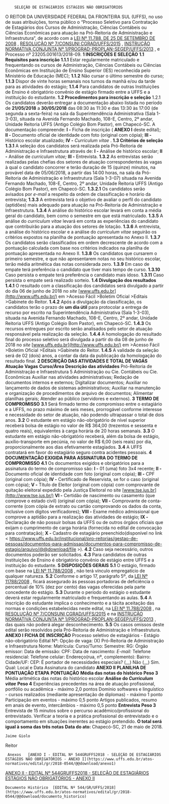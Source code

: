         SELEÇÃO DE ESTAGIÁRIOS ESTÁGIOS NÃO OBRIGATÓRIOS  

 O REITOR DA UNIVERSIDADE FEDERAL DA FRONTEIRA SUL (UFFS), no uso de suas atribuições, torna público o “Processo Seletivo para Contratação de Estagiários dos Cursos de Administração, Ciências Contábeis ou Ciências Econômicas para atuação na Pró-Reitoria de Administração e Infraestrutura”, de acordo com a [LEI Nº 11.788, DE 25 DE SETEMBRO DE 2008](http://www.planalto.gov.br/ccivil_03/_ato2007-2010/2008/lei/l11788.htm)  , [RESOLUÇÃO Nº 7/CONSUNI CGRAD/UFFS/2015](https://www.uffs.edu.br/atos-normativos/resolucao/consunicgrad/2015-0007)  , [INSTRUÇÃO NORMATIVA CONJUNTA Nº 1/PROGRAD-PROPLAN-SEGEP/UFFS/2013](https://www.uffs.edu.br/atos-normativos/instrucao-normativa/prograd-proplan-segep/2013-0001)  , e Processo nº 23205.001613/2018-09.      **1 INSCRIÇÕES E SELEÇÃO**    **1.1 Requisitos para inscrição**    **1.1.1** Estar regularmente matriculado e frequentando os cursos de Administração, Ciências Contábeis ou Ciências Econômicas em Instituição de Ensino Superior (IES) reconhecida pelo Ministério de Educação (MEC);   **1.1.2** Não cursar o último semestre do curso;   **1.1.3** Dispor de vinte horas semanais nos turnos da manhã e/ou da tarde para as atividades do estágio;   **1.1.4** Para candidatos de outras Instituições de Ensino é obrigatório convênio de estágio firmado entre a UFFS e a instituição do estudante.   **1.2 Procedimentos para inscrição e seleção**   1.2.1 Os candidatos deverão entregar a documentação abaixo listada no período de **21/05/2018** a **30/05/2018** das 08:30 às 11:30 e das 13:30 às 17:00 (de segunda a sexta-feira) na sala da Superintendência Administrativa (Sala 1-3-03), situada na Avenida Fernando Machado, 108-E, Centro, 2º andar, Unidade Reitoria UFFS (Antigo Colégio Bom Pastor), em Chapecó-SC. A documentação compreende:   **I -** Ficha de inscrição ( **ANEXO I** deste edital);   **II -** Documento oficial de identidade com foto (original com cópia);   **III -** Histórico escolar atualizado;   **IV -**  *Curriculum vitae* .   **1.3 Critérios de seleção**    **1.3.1** A seleção dos candidatos será realizada pela Pró-Reitoria de Administração e Infraestrutura através de:   **I -** Análise de histórico escolar;   **II -** Análise de *curriculum vitae;*    **III -** Entrevista.   **1.3.2** As entrevistas serão realizadas pelas chefias dos setores de atuação correspondentes às vagas à qual o candidato concorrer e terão duração de 15 (quinze) minutos, na provável data de 05/06/2018, a partir das 14:00 horas, na sala da Pró-Reitoria de Administração e Infraestrutura (Sala 1-3-07) situada na Avenida Fernando Machado, 108-E, Centro, 2º andar, Unidade Reitoria UFFS (Antigo Colégio Bom Pastor), em Chapecó-SC.   **1.3.2.1** Os candidatos serão avisados por *e-mail* a respeito da ordem de classificação e horário da entrevista;   **1.3.3** A entrevista terá o objetivo de avaliar o perfil do candidato (aptidões) mais adequado para atuação na Pró-Reitoria de Administração e Infraestrutura.   **1.3.4** A análise do histórico escolar levará em conta a média geral do candidato, bem como o semestre em que está matriculado.   **1.3.5** A análise do *curriculum vitae* levará em conta as experiências do candidato que contribuirão para a atuação dos setores de lotação.   **1.3.6** A entrevista, a análise do histórico escolar e a análise do *curriculum vitae* seguirão os critérios expostos na planilha de pontuação apresentada no Anexo II.   **1.3.7** Os candidatos serão classificados em ordem decrescente de acordo com a pontuação calculada com base nos critérios indicados na planilha de pontuação apresentada no Anexo II.   **1.3.8** Os candidatos que cursarem o primeiro semestre, e que não apresentarem notas no seu histórico escolar, terão média aritmética das notas considerada zero.   **1.3.9** Em caso de empate terá preferência o candidato que tiver mais tempo de curso.   **1.3.10** Caso persista o empate terá preferência o candidato mais idoso.   **1.3.11** Caso persista o empate será realizado sorteio.   **1.4 Divulgação dos resultados**    **1.4.1** O resultado com a classificação dos candidatos será divulgado a partir do dia 06 de junho de 2018 no *site*  [www.uffs.edu.br](http://www.uffs.edu.br/)  em >Acesso Fácil >Boletim Oficial >Editais >Gabinete do Reitor.   **1.4.2** Após a divulgação da classificação, os candidatos terão o prazo de **um dia útil** para protocolar a entrega de recurso por escrito na Superintendência Administrativa (Sala 1-3-03), situada na Avenida Fernando Machado, 108-E, Centro, 2º andar, Unidade Reitoria UFFS (Antigo Colégio Bom Pastor), em Chapecó-SC.   **1.4.3** Os recursos entregues por escrito serão analisados pelo setor de atuação responsável pela realização da seleção.   **1.4.4** A homologação do resultado final do processo seletivo será divulgada a partir do dia 08 de junho de 2018 no *site*  [www.uffs.edu.br](http://www.uffs.edu.br/)  em >Acesso Fácil >Boletim Oficial >Editais >Gabinete do Reitor.   **1.4.5** A validade da seleção será de 02 (dois) anos, a contar da data da publicação da homologação do resultado final.      **2 DESCRIÇÃO DAS ATIVIDADES E TOTAL DE VAGAS**       **Atuação**      **Vagas**      **Curso/Área**      **Descrição das atividades**       Pró-Reitoria de Administração e Infraestrutura    5    Administração ou Cie. Contábeis ou Cie. Econômicas    Auxiliar nas atividades administrativas;      Redação de documentos internos e externos;      Digitalizar documentos;      Auxiliar no lançamento de dados de sistemas administrativos;      Auxiliar na manutenção e organização de procedimentos de arquivo de documentos;      Alimentar planilhas gerais;      Atender ao público (servidores e externos).         **3 TERMO DE COMPROMISSO**    **3.1** Será firmado termo de compromisso entre o estagiário e a UFFS, no prazo máximo de seis meses, prorrogável conforme interesse e necessidade do setor de atuação, não podendo ultrapassar o total de dois anos.   **3.2** O estudante em estágio não-obrigatório de nível superior receberá bolsa de estágio no valor de R$ 364,00 (trezentos e sessenta e quatro reais), equivalentes à carga horária de 20 horas semanais.   **3.3** O estudante em estágio não-obrigatório receberá, além da bolsa de estágio, auxílio-transporte em pecúnia, no valor de R$ 6,00 (seis reais) por dia, proporcionalmente aos dias efetivamente estagiados.   **3.4** A UFFS contratará em favor do estagiário seguro contra acidentes pessoais.      **4 DOCUMENTAÇÃO EXIGIDA PARA ASSINATURA DO TERMO DE COMPROMISSO**    **4.1** Os documentos exigidos e obrigatórios para a assinatura do termo de compromisso são:   **I -** 01 (uma) foto 3x4 recente;   **II -** Documento oficial de identidade com foto (original com cópia);   **III -** CPF (original com cópia);   **IV -** Certificado de Reservista, se for o caso (original com cópia);   **V -** Título de Eleitor (original com cópia) com comprovante de quitação eleitoral expedido pela Justiça Eleitoral no site [www.tse.jus.br](http://www.tse.jus.br/)    **VI -** Certidão de nascimento ou casamento (que comprove o estado civil) (original com cópia);   **VII -** Comprovante de conta-corrente (com cópia de extrato ou cartão comprovando os dados da conta, inclusive com dígitos verificadores);   **VIII -** Exame médico admissional que comprove a aptidão para a realização das atividades de estágio;   **IX -** Declaração de não possuir bolsas da UFFS ou de outros órgãos oficiais que exijam o cumprimento de carga horária (fornecida no edital de convocação para contratação);   **X -** Cadastro de estagiário preenchido(disponível no link < <https://www.uffs.edu.br/institucional/pro-reitorias/gestao-de-pessoas/documentos-para-admissao/documentos-para-compromisso-de-estagio/arquivo/@@download/file> >).   **4.2** Caso seja necessário, outros documentos poderão ser solicitados.   **4.3** Para candidatos de outras Instituições de Ensino é obrigatório convênio de estágio entre UFFS e a instituição do estudante.      **5 DISPOSIÇÕES GERAIS**    **5.1** O estágio, firmado com base na [LEI Nº 11.788/2008](http://www.planalto.gov.br/ccivil_03/_ato2007-2010/2008/lei/l11788.htm)  , não terá vínculo empregatício de qualquer natureza.   **5.2** Conforme o artigo 17, parágrafo 5º, da [LEI Nº 11788/2008](http://www.planalto.gov.br/ccivil_03/_ato2007-2010/2008/lei/l11788.htm)  , ficará assegurado às pessoas portadoras de deficiência o percentual de 10% (dez por cento) das vagas oferecidas pela parte concedente do estágio.   **5.3** Durante o período do estágio o estudante deverá estar regularmente matriculado e frequentando as aulas.   **5.4** A inscrição do estudante implica o conhecimento e a tácita aceitação das normas e condições estabelecidas neste edital, na [LEI Nº 11.788/2008](http://www.planalto.gov.br/ccivil_03/_ato2007-2010/2008/lei/l11788.htm)  , na [RESOLUÇÃO Nº 7/CONSUNI CGRAD/UFFS/2015](https://www.uffs.edu.br/atos-normativos/resolucao/consunicgrad/2015-0007)  e na [INSTRUÇÃO NORMATIVA CONJUNTA Nº 1/PROGRAD-PROPLAN-SEGEP/UFFS/2013](https://www.uffs.edu.br/atos-normativos/instrucao-normativa/prograd-proplan-segep/2013-0001)  , das quais não poderá alegar desconhecimento.   **5.5** Os casos omissos deste edital serão resolvidos pela Pró-Reitoria de Administração e Infraestrutura.      **ANEXO I**       **FICHA DE INSCRIÇÃO**        Processo seletivo de estagiários - Estágio não-obrigatório  Edital Nº:     Opção de vaga: (X) Pró-Reitoria de Administração e Infraestrutura      Nome:      Matrícula:    Curso/Turno:    Semestre:      RG:    Órgão emissor:    Data de emissão:      CPF:    Data de nascimento:     *E-mail:*       Telefone residencial:    Telefone celular:      Endereço(rua, nº, complemento):      Bairro:    Cidade/UF:    CEP:      É portador de necessidades especiais? (\_\_) Não (\_\_) Sim. Qual:          Local e Data    Assinatura do candidato                    **ANEXO II**       **PLANILHA DE PONTUAÇÃO**          **ETAPA**      **PONTUAÇÃO**        **Média das notas do histórico**      **Peso 3**       Média aritmética das notas do histórico escolar           **Análise do *Curriculum vitae***      **Peso 4**       Experiências precedentes na área de atuação profissional, portfólio ou acadêmica - máximo 2,0 pontos          Domínio softwares e linguístico - cursos realizados (mediante apresentação de diplomas) - máximo 1 ponto          Participação em eventos - máximo 0,5 ponto          Artigos publicados, resumo em anais de evento, intercâmbios - máximo 0,5 ponto           **Entrevista**      **Peso 3**       Entrevista de 15 minutos sobre o percurso acadêmico/profissional do entrevistado.          Verificar a teoria e a prática profissional do entrevistado e o comportamento em situações inerentes ao estágio pretendido.           **O total será igual à soma das três notas**                **Data do ato:** Chapecó-SC, 21 de maio de 2018.   
 

    Jaime Giolo   
 Reitor 

     Anexos   [ANEXO I - EDITAL Nº 544GRUFFS2018 - SELEÇÃO DE ESTAGIÁRIOS ESTÁGIOS NÃO OBRIGATÓRIOS - ANEXO I](https://www.uffs.edu.br/atos-normativos/edital/gr/2018-0544/@@download/anexo1)  

   [ANEXO II - EDITAL Nº 544GRUFFS2018 - SELEÇÃO DE ESTAGIÁRIOS ESTÁGIOS NÃO OBRIGATÓRIOS - ANEXO II](https://www.uffs.edu.br/atos-normativos/edital/gr/2018-0544/@@download/anexo2)  

    Documento Histórico  [EDITAL Nº 544/GR/UFFS/2018](https://www.uffs.edu.br/atos-normativos/edital/gr/2018-0544/@@download/documento_historico)     
      